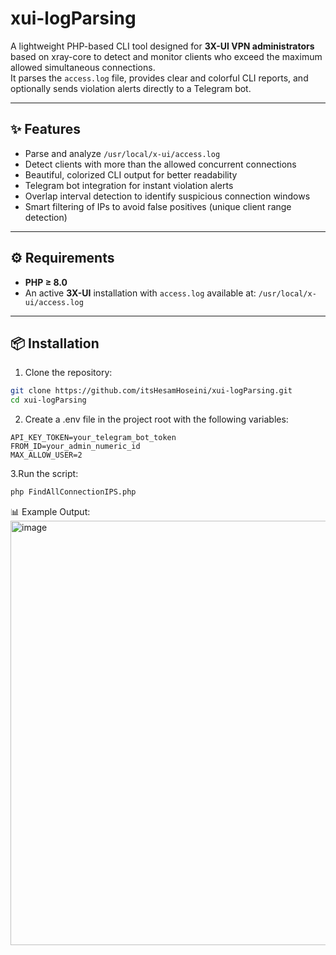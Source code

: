 # xui-logParsing

A lightweight PHP-based CLI tool designed for **3X-UI VPN administrators** based on xray-core to detect and monitor clients who exceed the maximum allowed simultaneous connections.  
It parses the `access.log` file, provides clear and colorful CLI reports, and optionally sends violation alerts directly to a Telegram bot.

---

## ✨ Features
- Parse and analyze `/usr/local/x-ui/access.log`
- Detect clients with more than the allowed concurrent connections
- Beautiful, colorized CLI output for better readability
- Telegram bot integration for instant violation alerts
- Overlap interval detection to identify suspicious connection windows
- Smart filtering of IPs to avoid false positives (unique client range detection)

---

## ⚙️ Requirements
- **PHP ≥ 8.0**
- An active **3X-UI** installation with `access.log` available at:
`/usr/local/x-ui/access.log`


---

## 📦 Installation
1. Clone the repository:
 ```bash
 git clone https://github.com/itsHesamHoseini/xui-logParsing.git
 cd xui-logParsing
 ```

2. Create a .env file in the project root with the following variables:
 ```env
API_KEY_TOKEN=your_telegram_bot_token
FROM_ID=your_admin_numeric_id
MAX_ALLOW_USER=2
 ```

3.Run the script:
 ```bash
php FindAllConnectionIPS.php
 ```

📊 Example Output:
<img width="1143" height="679" alt="image" src="https://github.com/user-attachments/assets/7bc525c6-b77d-420b-8244-8bcb1db9e2dd" />

